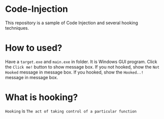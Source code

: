 # Code-Injection
This repository is a sample of Code Injection and several hooking techniques.

# How to used?
Have a `target.exe` and `main.exe` in folder. It is Windows GUI program. Click the `Click me!` button to show message box. If you not hooked, show the `Not Hooked` message in message box. If you hooked, show the `Hooked..!` message in message box.

# What is hooking?
`Hooking` is `The act of taking control of a particular function`